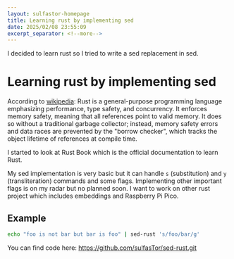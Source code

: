 ```yaml
---
layout: sulfastor-homepage
title: Learning rust by implementing sed
date: 2025/02/08 23:55:09
excerpt_separator: <!--more-->
---
```

I decided to learn rust so I tried to write a sed replacement in sed.
<!--more-->
# Learning rust by implementing sed

According to [wikipedia](https://en.wikipedia.org/wiki/Rust_(programming_language)):
Rust is a general-purpose programming language emphasizing performance, type safety, and concurrency. It enforces memory safety, meaning that all references point to valid memory. It does so without a traditional garbage collector; instead, memory safety errors and data races are prevented by the "borrow checker", which tracks the object lifetime of references at compile time. 

I started to look at Rust Book which is the official documentation to learn Rust.

My sed implementation is very basic but it can handle `s` (substitution) and `y` (transliteration) commands and some flags. Implementing other important flags is on my radar but no planned soon. I want to work on other rust project which includes embeddings and Raspberry Pi Pico.

## Example
```bash
echo "foo is not bar but bar is foo" | sed-rust 's/foo/bar/g'
```

You can find code here: <https://github.com/sulfasTor/sed-rust.git>

